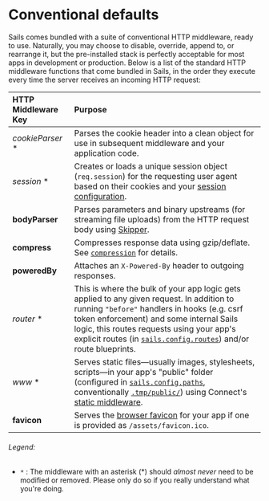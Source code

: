 # Conventional defaults

Sails comes bundled with a suite of conventional HTTP middleware, ready to use.  Naturally, you may choose to disable, override, append to, or rearrange it, but the pre-installed stack is perfectly acceptable for most apps in development or production.  Below is a list of the standard HTTP middleware functions that come bundled in Sails, in the order they execute every time the server receives an incoming HTTP request:

 HTTP Middleware Key       | Purpose
 :------------------------ |:------------
 _cookieParser_ *          | Parses the cookie header into a clean object for use in subsequent middleware and your application code.
 _session_ *               | Creates or loads a unique session object (`req.session`) for the requesting user agent based on their cookies and your [session configuration](https://sailsjs.com/documentation/reference/configuration/sails-config-session).
 **bodyParser**            | Parses parameters and binary upstreams (for streaming file uploads) from the HTTP request body using [Skipper](https://github.com/balderdashy/skipper).
 **compress**              | Compresses response data using gzip/deflate. See [`compression`](https://github.com/expressjs/compression) for details.
 **poweredBy**             | Attaches an `X-Powered-By` header to outgoing responses.
 _router_ *                | This is where the bulk of your app logic gets applied to any given request.  In addition to running `"before"` handlers in hooks (e.g. csrf token enforcement) and some internal Sails logic, this routes requests using your app's explicit routes (in [`sails.config.routes`](https://sailsjs.com/documentation/reference/configuration/sails-config-routes)) and/or route blueprints.
 _www_ *                   | Serves static files&mdash;usually images, stylesheets, scripts&mdash;in your app's "public" folder (configured in [`sails.config.paths`](https://github.com/balderdashy/sails/blob/master/sails-docs/PAGE_NEEDED.md), conventionally [`.tmp/public/`](https://github.com/balderdashy/sails/blob/master/sails-docs/PAGE_NEEDED.md)) using Connect's [static middleware](http://www.senchalabs.org/connect/static.html).
 **favicon**               | Serves the [browser favicon](http://en.wikipedia.org/wiki/Favicon) for your app if one is provided as `/assets/favicon.ico`.


###### Legend:

+ `*` : The middleware with an asterisk (*) should _almost never_ need to be modified or removed. Please only do so if you really understand what you're doing.


<docmeta name="displayName" value="Conventional defaults">

